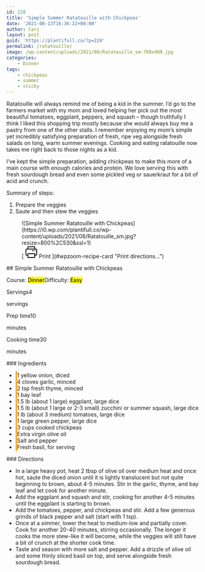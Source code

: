 ```yaml
---
id: 228
title: 'Simple Summer Ratatouille with Chickpeas'
date: '2021-08-13T16:36:22+00:00'
author: Cari
layout: post
guid: 'https://plantifull.co/?p=228'
permalink: /ratatouille/
image: /wp-content/uploads/2021/08/Ratatouille_sm-760x400.jpg
categories:
    - Dinner
tags:
    - chickpeas
    - summer
    - sticky
---
```


Ratatouille will always remind me of being a kid in the summer. I’d go to the farmers market with my mom and loved helping her pick out the most beautiful tomatoes, eggplant, peppers, and squash – though truthfully I think I liked this shopping trip mostly because she would always buy me a pastry from one of the other stalls. I remember enjoying my mom’s simple yet incredibly satisfying preparation of fresh, ripe veg alongside fresh salads on long, warm summer evenings. Cooking and eating ratatouille now takes me right back to those nights as a kid.

I’ve kept the simple preparation, adding chickpeas to make this more of a main course with enough calories and protein. We love serving this with fresh sourdough bread and even some pickled veg or sauerkraut for a bit of acid and crunch.

Summary of steps:

1. Prepare the veggies
2. Saute and then stew the veggies

<div class="wp-block-wpzoom-recipe-card-block-recipe-card header-content-align-left block-alignment-left recipe-card-noimage is-style-newdesign" id="wpzoom-recipe-card"><div class="recipe-card-image"> <figure> ![Simple Summer Ratatouille with Chickpeas](https://i0.wp.com/plantifull.co/wp-content/uploads/2021/08/Ratatouille_sm.jpg?resize=800%2C530&ssl=1) <figcaption><div class="wpzoom-recipe-card-print-link"> [ <svg class="wpzoom-rcb-icon-print-link" height="32" viewbox="0 0 32 32" width="32" xmlns="http://www.w3.org/2000/svg"> <g data-name="Layer 55" id="Layer_55"> <path class="wpzoom-rcb-print-icon" d="M28,25H25a1,1,0,0,1,0-2h3a1,1,0,0,0,1-1V10a1,1,0,0,0-1-1H4a1,1,0,0,0-1,1V22a1,1,0,0,0,1,1H7a1,1,0,0,1,0,2H4a3,3,0,0,1-3-3V10A3,3,0,0,1,4,7H28a3,3,0,0,1,3,3V22A3,3,0,0,1,28,25Z"></path> <path class="wpzoom-rcb-print-icon" d="M25,31H7a1,1,0,0,1-1-1V20a1,1,0,0,1,1-1H25a1,1,0,0,1,1,1V30A1,1,0,0,1,25,31ZM8,29H24V21H8Z"></path> <path class="wpzoom-rcb-print-icon" d="M25,9a1,1,0,0,1-1-1V3H8V8A1,1,0,0,1,6,8V2A1,1,0,0,1,7,1H25a1,1,0,0,1,1,1V8A1,1,0,0,1,25,9Z"></path> <rect class="wpzoom-rcb-print-icon" height="2" width="2" x="24" y="11"></rect> <rect class="wpzoom-rcb-print-icon" height="2" width="4" x="18" y="11"></rect> </g> </svg> <span>Print</span> ](#wpzoom-recipe-card "Print directions...") </div> </figcaption> </figure> </div><div class="recipe-card-heading">## Simple Summer Ratatouille with Chickpeas

<span class="recipe-card-course">Course: <mark>Dinner</mark></span><span class="recipe-card-difficulty">Difficulty: <mark>Easy</mark></span></div><div class="recipe-card-details"><div class="details-items"><div class="detail-item detail-item-0"><span class="detail-item-icon oldicon oldicon-food" style="color: #FFA921;"></span><span class="detail-item-label">Servings</span>4

<span class="detail-item-unit">servings</span></div><div class="detail-item detail-item-1"><span class="detail-item-icon oldicon oldicon-clock" style="color: #FFA921;"></span><span class="detail-item-label">Prep time</span>10

<span class="detail-item-unit">minutes</span></div><div class="detail-item detail-item-2"><span class="detail-item-icon foodicons foodicons-cooking-food-in-a-hot-casserole" style="color: #FFA921;"></span><span class="detail-item-label">Cooking time</span>30

<span class="detail-item-unit">minutes</span></div></div></div><div class="recipe-card-ingredients">### Ingredients

- <span class="tick-circle" style="border: 2px solid #FFA921;"></span><span class="wpzoom-rcb-ingredient-name">1 yellow onion, diced</span>
- <span class="tick-circle" style="border: 2px solid #FFA921;"></span><span class="wpzoom-rcb-ingredient-name">4 cloves garlic, minced</span>
- <span class="tick-circle" style="border: 2px solid #FFA921;"></span><span class="wpzoom-rcb-ingredient-name">2 tsp fresh thyme, minced</span>
- <span class="tick-circle" style="border: 2px solid #FFA921;"></span><span class="wpzoom-rcb-ingredient-name">1 bay leaf</span>
- <span class="tick-circle" style="border: 2px solid #FFA921;"></span><span class="wpzoom-rcb-ingredient-name">1.5 lb (about 1 large) eggplant, large dice</span>
- <span class="tick-circle" style="border: 2px solid #FFA921;"></span><span class="wpzoom-rcb-ingredient-name">1.5 lb (about 1 large or 2-3 small) zucchini or summer squash, large dice</span>
- <span class="tick-circle" style="border: 2px solid #FFA921;"></span><span class="wpzoom-rcb-ingredient-name">1 lb (about 3 medium) tomatoes, large dice</span>
- <span class="tick-circle" style="border: 2px solid #FFA921;"></span><span class="wpzoom-rcb-ingredient-name">1 large green pepper, large dice</span>
- <span class="tick-circle" style="border: 2px solid #FFA921;"></span><span class="wpzoom-rcb-ingredient-name">3 cups cooked chickpeas</span>
- <span class="tick-circle" style="border: 2px solid #FFA921;"></span><span class="wpzoom-rcb-ingredient-name">Extra virgin olive oil</span>
- <span class="tick-circle" style="border: 2px solid #FFA921;"></span><span class="wpzoom-rcb-ingredient-name">Salt and pepper</span>
- <span class="tick-circle" style="border: 2px solid #FFA921;"></span><span class="wpzoom-rcb-ingredient-name">Fresh basil, for serving</span>

</div><div class="recipe-card-directions">### Directions

- In a large heavy pot, heat 2 tbsp of olive oil over medium heat and once hot, saute the diced onion until it is lightly translucent but not quite beginning to brown, about 4-5 minutes. Stir in the garlic, thyme, and bay leaf and let cook for another minute.
- Add the eggplant and squash and stir, cooking for another 4-5 minutes until the eggplant is starting to brown.
- Add the tomatoes, pepper, and chickpeas and stir. Add a few generous grinds of black pepper and salt (start with 1 tsp).
- Once at a simmer, lower the heat to medium-low and partially cover. Cook for another 20-40 minutes, stirring occasionally. The longer it cooks the more stew-like it will become, while the veggies will still have a bit of crunch at the shorter cook time.
- Taste and season with more salt and pepper. Add a drizzle of olive oil and some thinly sliced basil on top, and serve alongside fresh sourdough bread.

</div><script type="application/ld+json">{"@context":"https:\/\/schema.org","@type":"Recipe","name":"Simple Summer Ratatouille with Chickpeas","image":["https:\/\/plantifull.co\/wp-content\/uploads\/2021\/08\/Ratatouille_sm-rotated.jpg","https:\/\/plantifull.co\/wp-content\/uploads\/2021\/08\/Ratatouille_sm-500x500.jpg","https:\/\/plantifull.co\/wp-content\/uploads\/2021\/08\/Ratatouille_sm-500x375.jpg","https:\/\/plantifull.co\/wp-content\/uploads\/2021\/08\/Ratatouille_sm-480x270.jpg"],"description":"","keywords":["chickpeas","summer"],"author":{"@type":"Person","name":"Cari"},"datePublished":"2021-08-13T16:36:22+00:00","prepTime":"PT10M","cookTime":"PT30M","totalTime":"PT40M","recipeCategory":["Dinner"],"recipeCuisine":[],"recipeYield":["4","4 servings"],"nutrition":{"@type":"NutritionInformation"},"recipeIngredient":["1 yellow onion, diced","4 cloves garlic, minced","2 tsp fresh thyme, minced","1 bay leaf","1.5 lb (about 1 large) eggplant, large dice","1.5 lb (about 1 large or 2-3 small) zucchini or summer squash, large dice","1 lb (about 3 medium) tomatoes, large dice","1 large green pepper, large dice","3 cups cooked chickpeas","Extra virgin olive oil","Salt and pepper","Fresh basil, for serving"],"recipeInstructions":[{"@type":"HowToStep","name":"In a large heavy pot, heat 2 tbsp of olive oil over medium heat and once hot, saute the diced onion until it is lightly translucent but not quite beginning to brown, about 4-5 minutes. Stir in the garlic, thyme, and bay leaf and let cook for another minute.","text":"In a large heavy pot, heat 2 tbsp of olive oil over medium heat and once hot, saute the diced onion until it is lightly translucent but not quite beginning to brown, about 4-5 minutes. Stir in the garlic, thyme, and bay leaf and let cook for another minute.","url":"https:\/\/plantifull.co\/ratatouille\/#wpzoom-rcb-direction-step-0","image":""},{"@type":"HowToStep","name":"Add the eggplant and squash and stir, cooking for another 4-5 minutes until the eggplant is starting to brown.","text":"Add the eggplant and squash and stir, cooking for another 4-5 minutes until the eggplant is starting to brown.","url":"https:\/\/plantifull.co\/ratatouille\/#wpzoom-rcb-direction-step-258","image":""},{"@type":"HowToStep","name":"Add the tomatoes, pepper, and chickpeas and stir. Add a few generous grinds of black pepper and salt (start with 1 tsp).","text":"Add the tomatoes, pepper, and chickpeas and stir. Add a few generous grinds of black pepper and salt (start with 1 tsp).","url":"https:\/\/plantifull.co\/ratatouille\/#wpzoom-rcb-direction-step-369","image":""},{"@type":"HowToStep","name":"Once at a simmer, lower the heat to medium-low and partially cover. Cook for another 20-40 minutes, stirring occasionally. The longer it cooks the more stew-like it will become, while the veggies will still have a bit of crunch at the shorter cook time.","text":"Once at a simmer, lower the heat to medium-low and partially cover. Cook for another 20-40 minutes, stirring occasionally. The longer it cooks the more stew-like it will become, while the veggies will still have a bit of crunch at the shorter cook time.","url":"https:\/\/plantifull.co\/ratatouille\/#wpzoom-rcb-direction-step-490","image":""},{"@type":"HowToStep","name":"Taste and season with more salt and pepper. Add a drizzle of olive oil and some thinly sliced basil on top, and serve alongside fresh sourdough bread.","text":"Taste and season with more salt and pepper. Add a drizzle of olive oil and some thinly sliced basil on top, and serve alongside fresh sourdough bread.","url":"https:\/\/plantifull.co\/ratatouille\/#wpzoom-rcb-direction-step-744","image":""}]}</script></div>